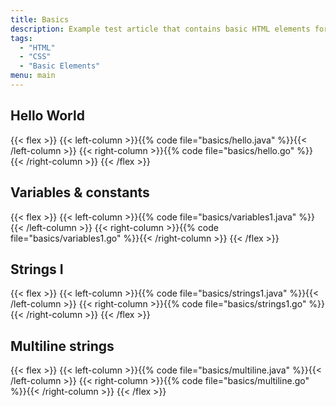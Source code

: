 ```yaml
---
title: Basics
description: Example test article that contains basic HTML elements for text formatting on the Web.
tags:
  - "HTML"
  - "CSS"
  - "Basic Elements"
menu: main
---
```


## Hello World

{{< flex >}}
{{< left-column >}}{{% code file="basics/hello.java" %}}{{< /left-column >}}
{{< right-column >}}{{% code file="basics/hello.go" %}}{{< /right-column >}}
{{< /flex >}}

## Variables & constants

{{< flex >}}
{{< left-column >}}{{% code file="basics/variables1.java" %}}{{< /left-column >}}
{{< right-column >}}{{% code file="basics/variables1.go" %}}{{< /right-column >}}
{{< /flex >}}

## Strings I

{{< flex >}}
{{< left-column >}}{{% code file="basics/strings1.java" %}}{{< /left-column >}}
{{< right-column >}}{{% code file="basics/strings1.go" %}}{{< /right-column >}}
{{< /flex >}}

## Multiline strings

{{< flex >}}
{{< left-column >}}{{% code file="basics/multiline.java" %}}{{< /left-column >}}
{{< right-column >}}{{% code file="basics/multiline.go" %}}{{< /right-column >}}
{{< /flex >}}